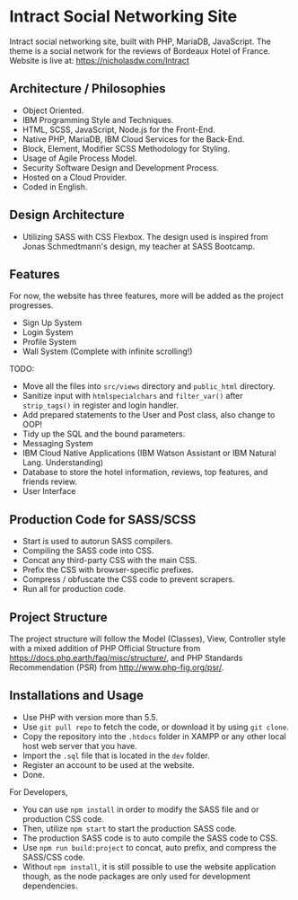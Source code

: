 # Intract Social Networking Site
Intract social networking site, built with PHP, MariaDB, JavaScript. The theme is a social network for the reviews of Bordeaux Hotel of France.
Website is live at: https://nicholasdw.com/Intract

## Architecture / Philosophies
* Object Oriented.
* IBM Programming Style and Techniques.
* HTML, SCSS, JavaScript, Node.js for the Front-End.
* Native PHP, MariaDB, IBM Cloud Services for the Back-End.
* Block, Element, Modifier SCSS Methodology for Styling.
* Usage of Agile Process Model.
* Security Software Design and Development Process.
* Hosted on a Cloud Provider.
* Coded in English.

## Design Architecture
* Utilizing SASS with CSS Flexbox. The design used is inspired from Jonas Schmedtmann's design, my teacher at SASS Bootcamp.

## Features
For now, the website has three features, more will be added as the project progresses.
* Sign Up System
* Login System
* Profile System
* Wall System (Complete with infinite scrolling!)

TODO:
* Move all the files into `src/views` directory and `public_html` directory.
* Sanitize input with `htmlspecialchars` and `filter_var()` after `strip_tags()` in register and login handler.
* Add prepared statements to the User and Post class, also change to OOP!
* Tidy up the SQL and the bound parameters.
* Messaging System
* IBM Cloud Native Applications (IBM Watson Assistant or IBM Natural Lang. Understanding)
* Database to store the hotel information, reviews, top features, and friends review.
* User Interface

## Production Code for SASS/SCSS
* Start is used to autorun SASS compilers.
* Compiling the SASS code into CSS.
* Concat any third-party CSS with the main CSS.
* Prefix the CSS with browser-specific prefixes.
* Compress / obfuscate the CSS code to prevent scrapers.
* Run all for production code.

## Project Structure
The project structure will follow the Model (Classes), View, Controller style with a mixed addition of PHP Official Structure from https://docs.php.earth/faq/misc/structure/, and PHP Standards Recommendation (PSR) from http://www.php-fig.org/psr/.

## Installations and Usage
* Use PHP with version more than 5.5.
* Use `git pull repo` to fetch the code, or download it by using `git clone`.
* Copy the repository into the `.htdocs` folder in XAMPP or any other local host web server that you have.
* Import the `.sql` file that is located in the `dev` folder.
* Register an account to be used at the website.
* Done.

For Developers,
* You can use `npm install` in order to modify the SASS file and or production CSS code.
* Then, utilize `npm start` to start the production SASS code.
* The production SASS code is to auto compile the SASS code to CSS.
* Use `npm run build:project` to concat, auto prefix, and compress the SASS/CSS code.
* Without `npm install`, it is still possible to use the website application though, as the node packages are only used for development dependencies.